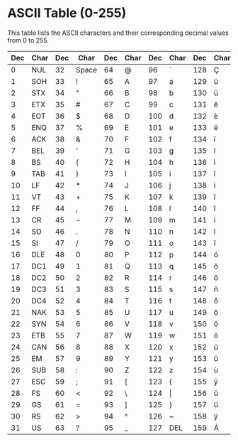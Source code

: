 # ASCII Table (0-255)

This table lists the ASCII characters and their corresponding decimal values from 0 to 255.

| Dec | Char | Dec | Char | Dec | Char | Dec | Char | Dec | Char | Dec | Char | Dec | Char | Dec | Char |
|-----|------|-----|------|-----|------|-----|------|-----|------|-----|------|-----|------|-----|------|
| 0   | NUL  | 32  | Space | 64  | @    | 96  | `    | 128 | Ç    | 160 | á    | 192 | À    | 224 | à    |
| 1   | SOH  | 33  | !    | 65  | A    | 97  | a    | 129 | ü    | 161 | í    | 193 | Á    | 225 | á    |
| 2   | STX  | 34  | "    | 66  | B    | 98  | b    | 130 | ü    | 162 | ó    | 194 | Â    | 226 | â    |
| 3   | ETX  | 35  | #    | 67  | C    | 99  | c    | 131 | ê    | 163 | ô    | 195 | Ã    | 227 | ã    |
| 4   | EOT  | 36  | $    | 68  | D    | 100 | d    | 132 | è    | 164 | õ    | 196 | Ä    | 228 | ä    |
| 5   | ENQ  | 37  | %    | 69  | E    | 101 | e    | 133 | ë    | 165 | ö    | 197 | Å    | 229 | å    |
| 6   | ACK  | 38  | &    | 70  | F    | 102 | f    | 134 | ï    | 166 | ü    | 198 | Æ    | 230 | æ    |
| 7   | BEL  | 39  | '    | 71  | G    | 103 | g    | 135 | î    | 167 | ñ    | 199 | Ç    | 231 | ç    |
| 8   | BS   | 40  | (    | 72  | H    | 104 | h    | 136 | ì    | 168 | ò    | 200 | È    | 232 | è    |
| 9   | TAB  | 41  | )    | 73  | I    | 105 | i    | 137 | î    | 169 | ó    | 201 | É    | 233 | é    |
| 10  | LF   | 42  | *    | 74  | J    | 106 | j    | 138 | ì    | 170 | ô    | 202 | Ê    | 234 | ê    |
| 11  | VT   | 43  | +    | 75  | K    | 107 | k    | 139 | ï    | 171 | õ    | 203 | Ë    | 235 | ë    |
| 12  | FF   | 44  | ,    | 76  | L    | 108 | l    | 140 | î    | 172 | ö    | 204 | Ì    | 236 | ì    |
| 13  | CR   | 45  | -    | 77  | M    | 109 | m    | 141 | ì    | 173 | ÷    | 205 | Í    | 237 | í    |
| 14  | SO   | 46  | .    | 78  | N    | 110 | n    | 142 | ï    | 174 | ø    | 206 | Î    | 238 | î    |
| 15  | SI   | 47  | /    | 79  | O    | 111 | o    | 143 | î    | 175 | ù    | 207 | Ï    | 239 | ï    |
| 16  | DLE  | 48  | 0    | 80  | P    | 112 | p    | 144 | ó    | 176 | ü    | 208 | Ð    | 240 | ð    |
| 17  | DC1  | 49  | 1    | 81  | Q    | 113 | q    | 145 | õ    | 177 | ü    | 209 | Ñ    | 241 | ñ    |
| 18  | DC2  | 50  | 2    | 82  | R    | 114 | r    | 146 | ô    | 178 | ÿ    | 210 | Ò    | 242 | ò    |
| 19  | DC3  | 51  | 3    | 83  | S    | 115 | s    | 147 | ñ    | 179 | ÿ    | 211 | Ó    | 243 | ó    |
| 20  | DC4  | 52  | 4    | 84  | T    | 116 | t    | 148 | ô    | 180 | ý    | 212 | Ô    | 244 | ô    |
| 21  | NAK  | 53  | 5    | 85  | U    | 117 | u    | 149 | ô    | 181 | ø    | 213 | Õ    | 245 | õ    |
| 22  | SYN  | 54  | 6    | 86  | V    | 118 | v    | 150 | õ    | 182 | ø    | 214 | Ö    | 246 | ö    |
| 23  | ETB  | 55  | 7    | 87  | W    | 119 | w    | 151 | õ    | 183 | û    | 215 | ×    | 247 | ÷    |
| 24  | CAN  | 56  | 8    | 88  | X    | 120 | x    | 152 | ü    | 184 | û    | 216 | Ø    | 248 | ø    |
| 25  | EM   | 57  | 9    | 89  | Y    | 121 | y    | 153 | û    | 185 | ù    | 217 | Ù    | 249 | ù    |
| 26  | SUB  | 58  | :    | 90  | Z    | 122 | z    | 154 | ù    | 186 | ÷    | 218 | Ú    | 250 | ú    |
| 27  | ESC  | 59  | ;    | 91  | [    | 123 | {    | 155 | ý    | 187 | ñ    | 219 | Û    | 251 | û    |
| 28  | FS   | 60  | <    | 92  | \    | 124 | \|   | 156 | û    | 188 | ò    | 220 | Ü    | 252 | ü    |
| 29  | GS   | 61  | =    | 93  | ]    | 125 | }    | 157 | ü    | 189 | û    | 221 | Ý    | 253 | ý    |
| 30  | RS   | 62  | >    | 94  | ^    | 126 | ~    | 158 | ÿ    | 190 | ÷    | 222 | Þ    | 254 | þ    |
| 31  | US   | 63  | ?    | 95  | _    | 127 | DEL  | 159 | Á    | 191 | ÷    | 223 | ß    | 255 | ÿ    |


